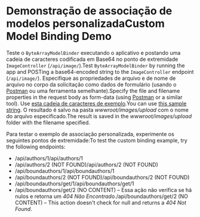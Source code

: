 # <a name="custom-model-binding-demo"></a><span data-ttu-id="a4200-101">Demonstração de associação de modelos personalizada</span><span class="sxs-lookup"><span data-stu-id="a4200-101">Custom Model Binding Demo</span></span>

<span data-ttu-id="a4200-102">Teste o `ByteArrayModelBinder` executando o aplicativo e postando uma cadeia de caracteres codificada em Base64 no ponto de extremidade `ImageController` (`/api/image/`).</span><span class="sxs-lookup"><span data-stu-id="a4200-102">Test `ByteArrayModelBinder` by running the app and POSTing a base64-encoded string to the `ImageController` endpoint (`/api/image/`).</span></span> <span data-ttu-id="a4200-103">Especifique as propriedades de arquivo e de nome de arquivo no corpo da solicitação como dados de formulário (usando o [Postman](https://www.getpostman.com/) ou uma ferramenta semelhante).</span><span class="sxs-lookup"><span data-stu-id="a4200-103">Specify the file and filename properties in the request body as form-data (using [Postman](https://www.getpostman.com/) or a similar tool).</span></span> <span data-ttu-id="a4200-104">Use [esta cadeia de caracteres de exemplo](Base64String.txt).</span><span class="sxs-lookup"><span data-stu-id="a4200-104">You can use [this sample string](Base64String.txt).</span></span> <span data-ttu-id="a4200-105">O resultado é salvo na pasta *wwwroot/images/upload* com o nome do arquivo especificado.</span><span class="sxs-lookup"><span data-stu-id="a4200-105">The result is saved in the *wwwroot/images/upload* folder with the filename specified.</span></span>

<span data-ttu-id="a4200-106">Para testar o exemplo de associação personalizada, experimente os seguintes pontos de extremidade:</span><span class="sxs-lookup"><span data-stu-id="a4200-106">To test the custom binding example, try the following endpoints:</span></span>

* <span data-ttu-id="a4200-107">/api/authors/1</span><span class="sxs-lookup"><span data-stu-id="a4200-107">/api/authors/1</span></span>
* <span data-ttu-id="a4200-108">/api/authors/2 (NOT FOUND)</span><span class="sxs-lookup"><span data-stu-id="a4200-108">/api/authors/2 (NOT FOUND)</span></span>
* <span data-ttu-id="a4200-109">/api/boundauthors/1</span><span class="sxs-lookup"><span data-stu-id="a4200-109">/api/boundauthors/1</span></span>
* <span data-ttu-id="a4200-110">/api/boundauthors/2 (NOT FOUND)</span><span class="sxs-lookup"><span data-stu-id="a4200-110">/api/boundauthors/2 (NOT FOUND)</span></span>
* <span data-ttu-id="a4200-111">/api/boundauthors/get/1</span><span class="sxs-lookup"><span data-stu-id="a4200-111">/api/boundauthors/get/1</span></span>
* <span data-ttu-id="a4200-112">/api/boundauthors/get/2 (NO CONTENT) &ndash; Essa ação não verifica se há nulos e retorna um *404 Não Encontrado*.</span><span class="sxs-lookup"><span data-stu-id="a4200-112">/api/boundauthors/get/2 (NO CONTENT) &ndash; This action doesn't check for null and returns a *404 Not Found*.</span></span>
